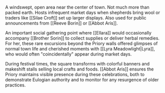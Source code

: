 A windswept, open area near the center of town. Not much more than packed earth. Hosts infrequent market days when shepherds bring wool or traders like [[Silae Croft]] set up larger displays. Also used for public announcements from [[Reeve Borin]] or [[Abbot Aris]].

An important social gathering point where [[Ellara]] would occasionally accompany [[Brother Sorin]] to collect supplies or deliver herbal remedies. For her, these rare excursions beyond the Priory walls offered glimpses of normal town life and cherished moments with [[Lyra Meadowlight|Lyra]], who would often "coincidentally" appear during market days.

During festival times, the square transforms with colorful banners and makeshift stalls selling local crafts and foods. [[Abbot Aris]] ensures the Priory maintains visible presence during these celebrations, both to demonstrate Eulogian authority and to monitor for any resurgence of older practices.